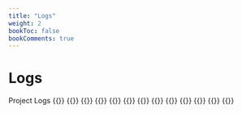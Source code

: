 ```yaml
---
title: "Logs"
weight: 2
bookToc: false
bookComments: true
---
```

# Logs
Project Logs
{{<gitLog tag="2023 1Q" title="AWS Certificate" link="/posts/gatherTown">}}
{{<gitLog tag="2022 4Q" title="" link="">}}
{{<gitLog tag="2022 3Q" title="AWS Certificate" link="/posts/gatherTown">}}
{{<gitLog tag="2022 2Q" title="AWS Certificate" link="/posts/gatherTown">}}
{{<gitLog tag="2022 1Q" title="AWS Certificate" link="/posts/gatherTown">}}
{{<gitLog tag="2021 4Q" title="AWS Certificate" link="/posts/gatherTown">}}
{{<gitLog tag="2021 3Q" title="AWS Certificate" link="/posts/gatherTown">}}
{{<gitLog tag="2021 2Q" title="AWS Certificate" link="/posts/gatherTown">}}
{{<gitLog tag="2021 1Q" title="AWS Certificate" link="/posts/gatherTown">}}
{{<gitLog tag="2020 4Q" title="AWS Certificate" link="/posts/gatherTown">}}
{{<gitLog tag="2020 3Q" title="AWS Certificate" link="/posts/gatherTown">}}
{{<gitLog tag="2020 2Q" title="AWS Certificate" link="/posts/gatherTown">}}
{{<gitLog tag="2020 1Q" title="AWS Certificate" link="/posts/gatherTown">}}
